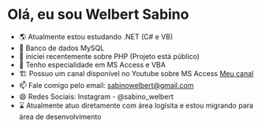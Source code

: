 <H1>Olá, eu sou Welbert Sabino</H1>


- :earth_americas: Atualmente estou estudando .NET (C# e VB)
- :mountain_cableway: Banco de dados MySQL
- 🌱 iniciei recentemente sobre PHP (Projeto está público)
- 👯 Tenho especialidade em MS Access e VBA
- :building_construction: Possuo um canal disponível no Youtube sobre MS Access <a href="https://www.youtube.com/WelbertSabino">Meu canal</a>
- 📫 Fale comigo pelo email: sabinowelbert@gmail.com
- 😄 Redes Sociais: Instagram - @sabino_welbert
- :hourglass: Atualmente atuo diretamente com área logísita e estou migrando para área de desenvolvimento
